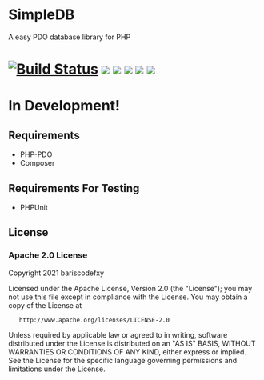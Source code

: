 # SimpleDB
A easy PDO database library for PHP
# [![Build Status](https://travis-ci.com/bariscodefxy/SimpleDB.svg?branch=default)](https://travis-ci.com/bariscodefxy/SimpleDB) <a href="https://discord.gg/HBtf7buzv9"><img src='https://img.shields.io/discord/812096967714930710?label=discord'></a> <img src='https://img.shields.io/github/issues/bariscodefxy/BasicDB'> <img src='https://img.shields.io/github/forks/bariscodefxy/BasicDB'> <img src='https://img.shields.io/github/stars/bariscodefxy/BasicDB'> <img src='https://img.shields.io/github/license/bariscodefxy/BasicDB'>        
# In Development!

## Requirements
* PHP-PDO
* Composer

## Requirements For Testing
* PHPUnit

## License
### Apache 2.0 License
Copyright 2021 bariscodefxy

Licensed under the Apache License, Version 2.0 (the "License");
you may not use this file except in compliance with the License.
You may obtain a copy of the License at

       http://www.apache.org/licenses/LICENSE-2.0

Unless required by applicable law or agreed to in writing, software
distributed under the License is distributed on an "AS IS" BASIS,
WITHOUT WARRANTIES OR CONDITIONS OF ANY KIND, either express or implied.
See the License for the specific language governing permissions and
limitations under the License.
